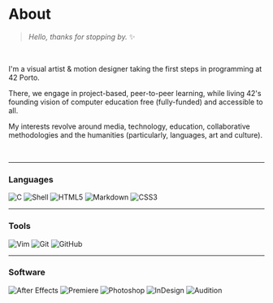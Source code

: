 # About
> _Hello, thanks for stopping by._ ✨

</br>

I'm a visual artist & motion designer taking the first steps in programming at 42 Porto.

There, we engage in project-based, peer-to-peer learning, while living 42's founding vision of computer education free (fully-funded) and accessible to all.

My interests revolve around media, technology, education, collaborative methodologies and the humanities (particularly, languages, art and culture).

</br>

___
### Languages

![C](https://img.shields.io/badge/c-0D1117.svg?style=for-the-badge&logo=c&logoColor=3893F5)
![Shell](https://img.shields.io/badge/shell-0D1117.svg?style=for-the-badge&logo=gnu-bash&logoColor=white)
![HTML5](https://img.shields.io/badge/html-0D1117.svg?style=for-the-badge&logo=html5&logoColor=F5942C)
![Markdown](https://img.shields.io/badge/markdown-0D1117.svg?style=for-the-badge&logo=markdown&logoColor=white)
![CSS3](https://img.shields.io/badge/css-0D1117.svg?style=for-the-badge&logo=css3&logoColor=white)

___
### Tools

![Vim](https://img.shields.io/badge/vim-0D1117.svg?style=for-the-badge&logo=vim&logoColor=019733)
![Git](https://img.shields.io/badge/git-0D1117.svg?style=for-the-badge&logo=git&logoColor=F5942C)
![GitHub](https://img.shields.io/badge/github-0D1117.svg?style=for-the-badge&logo=github&logoColor=white)

___
### Software

![After Effects](https://img.shields.io/badge/after%20effects-0D1117.svg?style=for-the-badge&logo=adobeaftereffects&logoColor=9999FF)
![Premiere](https://img.shields.io/badge/premiere-0D1117.svg?style=for-the-badge&logo=adobepremierepro&logoColor=9999FF)
![Photoshop](https://img.shields.io/badge/photoshop-0D1117.svg?style=for-the-badge&logo=adobephotoshop&logoColor=4C8CD5)
![InDesign](https://img.shields.io/badge/indesign-0D1117.svg?style=for-the-badge&logo=adobeindesign&logoColor=FF3366)
![Audition](https://img.shields.io/badge/audition-0D1117.svg?style=for-the-badge&logo=adobeaudition&logoColor=9999FF)
